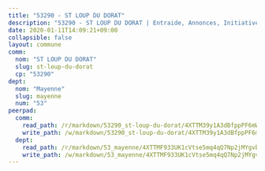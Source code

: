 ```yaml
---
title: "53290 - ST LOUP DU DORAT"
description: "53290 - ST LOUP DU DORAT | Entraide, Annonces, Initiatives"
date: 2020-01-11T14:09:21+09:00
collapsible: false
layout: commune
comm:
  nom: "ST LOUP DU DORAT"
  slug: st-loup-du-dorat
  cp: "53290"
dept:
  nom: "Mayenne"
  slug: mayenne
  num: "53"
peerpad:
  comm:
    read_path: /r/markdown/53290_st-loup-du-dorat/4XTTM39y1A3dBfppPF6mWtDjoN9i9hbG3NQg1DNgYViRyNSu1
    write_path: /w/markdown/53290_st-loup-du-dorat/4XTTM39y1A3dBfppPF6mWtDjoN9i9hbG3NQg1DNgYViRyNSu1-K3TgV6YiWAA2B8mo593r1DF92k6Ee4UgM9Dvxx7VwfC1Egv8t7xvP1ehmGNWQkC9HTLQVvaLuNh9bp3sSeuYqVRgQ1WxaY7mE6GdENkaidNHArzEh8EiBrpwQNJaqkEaSR33s5mV
  dept:
    read_path: /r/markdown/53_mayenne/4XTTMF933UK1cVtse5mq4qQ7Np2jMYgvbp6qouY9MWyoeWY43
    write_path: /w/markdown/53_mayenne/4XTTMF933UK1cVtse5mq4qQ7Np2jMYgvbp6qouY9MWyoeWY43-K3TgUcgqTBNoSTxPqkZ94HV7ydPjBnvnBue9tEiK9jakhdXjxdo4Br4iK1oa2CDh4yEVWX1tFyjU9wvcKRuNLDocpAE5TJXkqSv2docSVtfLpqmkB6Zf1obqgGj7oAqY4ytCV5Es
---
```


